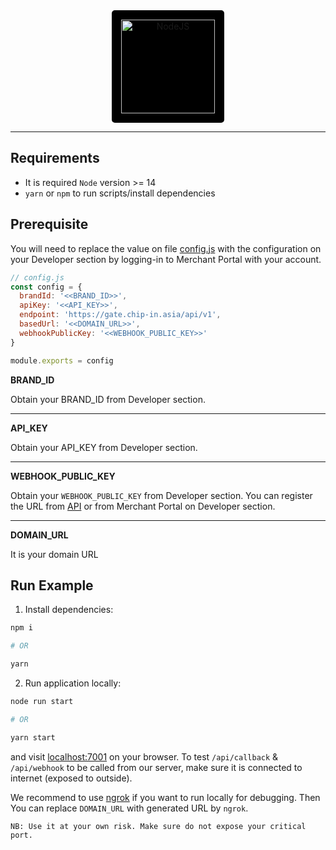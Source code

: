 <div align="center">
    <a href="https://nodejs.org">
        <img
            alt="NodeJS"
            src="https://en.wikipedia.org/wiki/Node.js#/media/File:Node.js_logo.svg"
            width="150"
            style="background-color:black;padding:15px;border-radius:5px">
    </a>
</div>

---

## Requirements
* It is required `Node` version >= 14
* `yarn` or `npm` to run scripts/install dependencies

## Prerequisite
You will need to replace the value on file [config.js](./config.js) with the configuration on your Developer section by logging-in to Merchant Portal with your account.

```javascript
// config.js
const config = {
  brandId: '<<BRAND_ID>>',
  apiKey: '<<API_KEY>>',
  endpoint: 'https://gate.chip-in.asia/api/v1',
  basedUrl: '<<DOMAIN_URL>>',
  webhookPublicKey: '<<WEBHOOK_PUBLIC_KEY>>'
}

module.exports = config
```

**BRAND_ID**

Obtain your BRAND_ID from Developer section.

---
**API_KEY**

Obtain your API_KEY from Developer section.

---

**WEBHOOK_PUBLIC_KEY**

Obtain your `WEBHOOK_PUBLIC_KEY` from Developer section. You can register the URL from [API](https://developer.chip-in.asia/api) or from Merchant Portal on Developer section.

---

**DOMAIN_URL**

It is your domain URL

## Run Example
1. Install dependencies:
```bash
npm i 

# OR

yarn
```

2. Run application locally:
```bash
node run start

# OR

yarn start
```

and visit [localhost:7001](http://localhost:7001) on your browser.
To test `/api/callback` & `/api/webhook` to be called from our server, make sure it is connected to internet (exposed to outside). 

We recommend to use [ngrok](https://ngrok.com/) if you want to run locally for debugging. Then You can replace `DOMAIN_URL` with generated URL by `ngrok`. 

`NB: Use it at your own risk. Make sure do not expose your critical port.`
